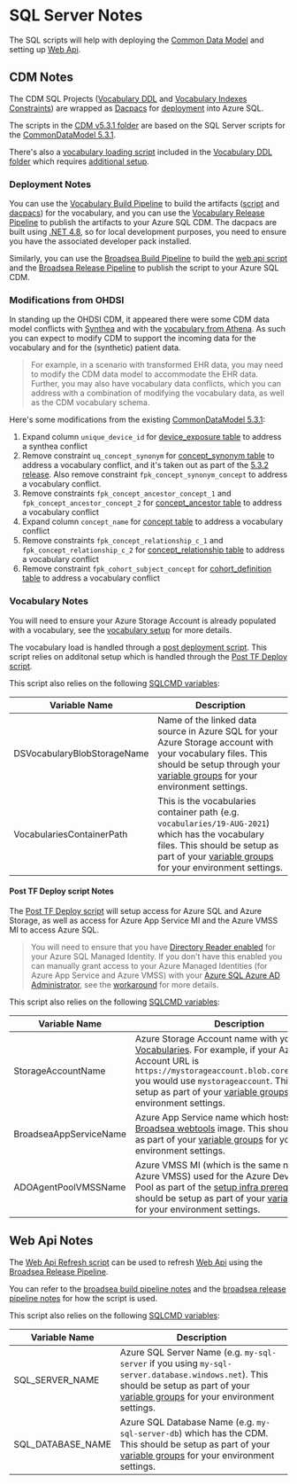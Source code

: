 # SQL Server Notes

The SQL scripts will help with deploying the [Common Data Model](#cdm-notes) and setting up [Web Api](#web-api-notes).

## CDM Notes

The CDM SQL Projects ([Vocabulary DDL](/sql/cdm/v5.3.1/omop_vocabulary_ddl/OMOP_Vocabulary_DDL.sqlproj) and [Vocabulary Indexes Constraints](/sql/cdm/v5.3.1/omop_vocabulary_indexes_constraints/OMOP_Vocabulary_Indexes_Constraints.sqlproj)) are wrapped as [Dacpacs](https://docs.microsoft.com/en-us/sql/relational-databases/data-tier-applications/data-tier-applications?view=sql-server-ver15) for [deployment](#deployment-notes) into Azure SQL.

The scripts in the [CDM v5.3.1 folder](/sql/cdm/v5.3.1/) are based on the SQL Server scripts for the [CommonDataModel 5.3.1](https://github.com/OHDSI/CommonDataModel/tree/v5.3.1/Sql%20Server).

There's also a [vocabulary loading script](/sql/cdm/v5.3.1/omop_vocabulary_ddl/Scripts/Script.PostDeployment.sql) included in the [Vocabulary DDL folder](/sql/cdm/v5.3.1/omop_vocabulary_ddl) which requires [additional setup](#vocabulary-notes).

### Deployment Notes

You can use the [Vocabulary Build Pipeline](/pipelines/README.md/#vocabulary-build-pipeline) to build the artifacts ([script](#post-tf-deploy-script-notes) and [dacpacs](#cdm-notes)) for the vocabulary, and you can use the [Vocabulary Release Pipeline](/pipelines/README.md/#vocabulary-release-pipeline) to publish the artifacts to your Azure SQL CDM.  The dacpacs are built using [.NET 4.8](https://docs.microsoft.com/en-us/dotnet/framework/install/guide-for-developers), so for local development purposes, you need to ensure you have the associated developer pack installed.

Similarly, you can use the [Broadsea Build Pipeline](/pipelines/README.md/#broadsea-build-pipeline) to build the [web api script](#web-api-notes) and the [Broadsea Release Pipeline](/pipelines/README.md/#broadsea-release-pipeline) to publish the script to your Azure SQL CDM.

### Modifications from OHDSI

In standing up the OHDSI CDM, it appeared there were some CDM data model conflicts with [Synthea](https://github.com/OHDSI/ETL-Synthea/blob/master/inst/sql/sql_server/cdm_version/v531/insert_device_exposure.sql) and with the [vocabulary from Athena](https://athena.ohdsi.org/).  As such you can expect to modify CDM to support the incoming data for the vocabulary and for the (synthetic) patient data.

> For example, in a scenario with transformed EHR data, you may need to modify the CDM data model to accommodate the EHR data.  Further, you may also have vocabulary data conflicts, which you can address with a combination of modifying the vocabulary data, as well as the CDM vocabulary schema.

Here's some modifications from the existing [CommonDataModel 5.3.1](https://github.com/OHDSI/CommonDataModel/tree/v5.3.1/Sql%20Server):

1. Expand column `unique_device_id` for [device_exposure table](/sql/cdm/v5.3.1/omop_vocabulary_ddl/dbo/Tables/device_exposure.sql) to address a synthea conflict
2. Remove constraint `uq_concept_synonym` for [concept_synonym table](/sql/cdm/v5.3.1/omop_vocabulary_indexes_constraints/dbo/Tables/concept_synonym.sql) to address a vocabulary conflict, and it's taken out as part of the [5.3.2 release](https://github.com/OHDSI/CommonDataModel/releases/tag/v5.3.2).  Also remove constraint `fpk_concept_synonym_concept` to address a vocabulary conflict.
3. Remove constraints `fpk_concept_ancestor_concept_1` and `fpk_concept_ancestor_concept_2` for [concept_ancestor table](/sql/cdm/v5.3.1/omop_vocabulary_indexes_constraints/dbo/Tables/concept_ancestor.sql) to address a vocabulary conflict
4. Expand column `concept_name` for [concept table](/sql/cdm/v5.3.1/omop_vocabulary_ddl/dbo/Tables/concept.sql) to address a vocabulary conflict
5. Remove constraints `fpk_concept_relationship_c_1` and `fpk_concept_relationship_c_2` for [concept_relationship table](/sql/cdm/v5.3.1/omop_vocabulary_indexes_constraints/dbo/Tables/concept_relationship.sql) to address a vocabulary conflict
6. Remove constraint `fpk_cohort_subject_concept` for [cohort_definition table](/sql/cdm/v5.3.1/omop_vocabulary_indexes_constraints/dbo/Tables/cohort_definition.sql) to address a vocabulary conflict

### Vocabulary Notes

You will need to ensure your Azure Storage Account is already populated with a vocabulary, see the [vocabulary setup](/docs/setup/setup_vocabulary.md) for more details.

The vocabulary load is handled through a [post deployment script](/sql/cdm/v5.3.1/omop_vocabulary_ddl/Scripts/Script.PostDeployment.sql).  This script relies on additonal setup which is handled through the [Post TF Deploy script](/sql/README.md/#post-tf-deploy-script-notes).

This script also relies on the following [SQLCMD variables](https://docs.microsoft.com/en-us/sql/ssms/scripting/sqlcmd-use-with-scripting-variables?view=sql-server-ver15):

| Variable Name | Description  |
|--------------|-----------|
| DSVocabularyBlobStorageName | Name of the linked data source in Azure SQL for your Azure Storage account with your vocabulary files.  This should be setup through your [variable groups](/docs/update_your_variable_groups.md#dsvocabularyblobstoragename) for your environment settings. |
| VocabulariesContainerPath | This is the vocabularies container path (e.g. `vocabularies/19-AUG-2021`) which has the vocabulary files.  This should be setup as part of your [variable groups](/docs/update_your_variable_groups.md#vocabulariescontainerpath) for your environment settings. |

#### Post TF Deploy script Notes

The [Post TF Deploy script](/sql/scripts/Post_TF_Deploy.sql) will setup access for Azure SQL and Azure Storage, as well as access for Azure App Service MI and the Azure VMSS MI to access Azure SQL.

> You will need to ensure that you have [Directory Reader enabled](https://docs.microsoft.com/en-us/azure/azure-sql/database/authentication-aad-service-principal) for your Azure SQL Managed Identity.  If you don't have this enabled you can manually grant access to your Azure Managed Identities (for Azure App Service and Azure VMSS) with your [Azure SQL Azure AD Administrator](https://docs.microsoft.com/en-us/azure/azure-sql/database/authentication-aad-configure?tabs=azure-powershell), see the [workaround](/infra/terraform/omop/README.md/#step-4-run-post-terraform-deployment-steps) for more details.

This script also relies on the following [SQLCMD variables](https://docs.microsoft.com/en-us/sql/ssms/scripting/sqlcmd-use-with-scripting-variables?view=sql-server-ver15):

| Variable Name | Description  |
|--------------|-----------|
| StorageAccountName | Azure Storage Account name with your [Vocabularies](/docs/setup/setup_vocabulary.md).  For example, if your Azure Storage Account URL is `https://mystorageaccount.blob.core.windows.net` you would use `mystorageaccount`.  This should be setup as part of your [variable groups](/docs/update_your_variable_groups.md#storageaccount) for your environment settings. |
| BroadseaAppServiceName | Azure App Service name which hosts the [Broadsea webtools](/docs/setup/setup_atlas_webapi.md) image. This should be setup as part of your [variable groups](/docs/update_your_variable_groups.md#appsvcname) for your environment settings.|
| ADOAgentPoolVMSSName | Azure VMSS MI (which is the same name as the Azure VMSS) used for the Azure DevOps Agent Pool as part of the [setup infra prerequisites](/docs/setup/setup_infra.md/#prerequisites).  This should be setup as part of your [variable groups](/docs/update_your_variable_groups.md#adoagentpoolvmssname) for your environment settings. |

## Web Api Notes

The [Web Api Refresh script](/sql/scripts/Web_Api_Refresh.sql) can be used to refresh [Web Api](https://github.com/OHDSI/WebAPI) using the [Broadsea Release Pipeline](/pipelines/broadsea_release_pipeline.yaml).

You can refer to the [broadsea build pipeline notes](/pipelines/README.md/#broadsea-build-pipeline) and the [broadsea release pipeline notes](/pipelines/README.md/#broadsea-release-pipeline) for how the script is used.

This script also relies on the following [SQLCMD variables](https://docs.microsoft.com/en-us/sql/ssms/scripting/sqlcmd-use-with-scripting-variables?view=sql-server-ver15):

| Variable Name | Description  |
|--------------|-----------|
| SQL_SERVER_NAME | Azure SQL Server Name (e.g. `my-sql-server` if you using `my-sql-server.database.windows.net`).  This should be setup as part of your [variable groups](/docs/update_your_variable_groups.md#sqlservername) for your environment settings. |
| SQL_DATABASE_NAME | Azure SQL Database Name (e.g. `my-sql-server-db`) which has the CDM.  This should be setup as part of your [variable groups](/docs/update_your_variable_groups.md#sqlserverdbname) for your environment settings. |